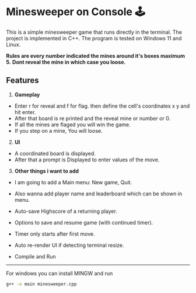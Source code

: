 Minesweeper on Console 🕹️
===============


This is a simple minesweeper game that runs directly in the terminal. The project is implemented in C++.
The program is tested on Windows 11 and Linux.

**Rules are every number indicated the mines around it's boxes maximum 5.**
**Dont reveal the mine in which case you loose.**

Features
--------
1. **Gameplay**
- Enter r for reveal and f for flag. then define the cell's coordinates x y and hit enter.
- After that board is re printed and the reveal mine or number or 0.
- If all the mines are flaged you will win the game.
- If you step on a mine, You will loose.

2. **UI**
- A coordinated board is displayed.
- After that a prompt is Displayed to enter values of the move.

3. **Other things i want to add**
- I am going to add a Main menu: New game, Quit.
- Also wanna add player name and leaderboard which can be shown in menu.
- Auto-save Highscore of a returning player.
- Options to save and resume game (with continued timer).
- Timer only starts after first move.
- Auto re-render UI if detecting terminal resize.

- Compile and Run
---------------
For windows you can install MINGW
and run
```bash
g++ -o main minesweeper.cpp
